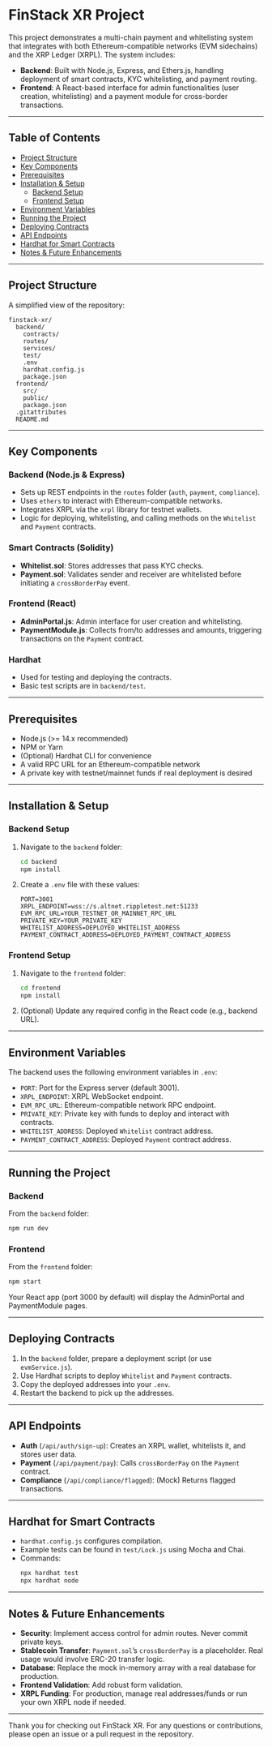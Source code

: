 # FinStack XR Project

This project demonstrates a multi-chain payment and whitelisting system that integrates with both Ethereum-compatible networks (EVM sidechains) and the XRP Ledger (XRPL). The system includes:

- **Backend**: Built with Node.js, Express, and Ethers.js, handling deployment of smart contracts, KYC whitelisting, and payment routing.
- **Frontend**: A React-based interface for admin functionalities (user creation, whitelisting) and a payment module for cross-border transactions.

---

## Table of Contents

- [Project Structure](#project-structure)
- [Key Components](#key-components)
- [Prerequisites](#prerequisites)
- [Installation & Setup](#installation--setup)
  - [Backend Setup](#backend-setup)
  - [Frontend Setup](#frontend-setup)
- [Environment Variables](#environment-variables)
- [Running the Project](#running-the-project)
- [Deploying Contracts](#deploying-contracts)
- [API Endpoints](#api-endpoints)
- [Hardhat for Smart Contracts](#hardhat-for-smart-contracts)
- [Notes & Future Enhancements](#notes--future-enhancements)

---

## Project Structure

A simplified view of the repository:

```
finstack-xr/
  backend/
    contracts/
    routes/
    services/
    test/
    .env
    hardhat.config.js
    package.json
  frontend/
    src/
    public/
    package.json
  .gitattributes
  README.md
```

---

## Key Components

### Backend (Node.js & Express)
- Sets up REST endpoints in the `routes` folder (`auth`, `payment`, `compliance`).
- Uses `ethers` to interact with Ethereum-compatible networks.
- Integrates XRPL via the `xrpl` library for testnet wallets.
- Logic for deploying, whitelisting, and calling methods on the `Whitelist` and `Payment` contracts.

### Smart Contracts (Solidity)
- **Whitelist.sol**: Stores addresses that pass KYC checks.
- **Payment.sol**: Validates sender and receiver are whitelisted before initiating a `crossBorderPay` event.

### Frontend (React)
- **AdminPortal.js**: Admin interface for user creation and whitelisting.
- **PaymentModule.js**: Collects from/to addresses and amounts, triggering transactions on the `Payment` contract.

### Hardhat
- Used for testing and deploying the contracts.
- Basic test scripts are in `backend/test`.

---

## Prerequisites

- Node.js (>= 14.x recommended)
- NPM or Yarn
- (Optional) Hardhat CLI for convenience
- A valid RPC URL for an Ethereum-compatible network
- A private key with testnet/mainnet funds if real deployment is desired

---

## Installation & Setup

### Backend Setup

1. Navigate to the `backend` folder:
   ```bash
   cd backend
   npm install
   ```

2. Create a `.env` file with these values:
   ```env
   PORT=3001
   XRPL_ENDPOINT=wss://s.altnet.rippletest.net:51233
   EVM_RPC_URL=YOUR_TESTNET_OR_MAINNET_RPC_URL
   PRIVATE_KEY=YOUR_PRIVATE_KEY
   WHITELIST_ADDRESS=DEPLOYED_WHITELIST_ADDRESS
   PAYMENT_CONTRACT_ADDRESS=DEPLOYED_PAYMENT_CONTRACT_ADDRESS
   ```

### Frontend Setup

1. Navigate to the `frontend` folder:
   ```bash
   cd frontend
   npm install
   ```

2. (Optional) Update any required config in the React code (e.g., backend URL).

---

## Environment Variables

The backend uses the following environment variables in `.env`:

- `PORT`: Port for the Express server (default 3001).
- `XRPL_ENDPOINT`: XRPL WebSocket endpoint.
- `EVM_RPC_URL`: Ethereum-compatible network RPC endpoint.
- `PRIVATE_KEY`: Private key with funds to deploy and interact with contracts.
- `WHITELIST_ADDRESS`: Deployed `Whitelist` contract address.
- `PAYMENT_CONTRACT_ADDRESS`: Deployed `Payment` contract address.

---

## Running the Project

### Backend

From the `backend` folder:
```bash
npm run dev
```

### Frontend

From the `frontend` folder:
```bash
npm start
```

Your React app (port 3000 by default) will display the AdminPortal and PaymentModule pages.

---

## Deploying Contracts

1. In the `backend` folder, prepare a deployment script (or use `evmService.js`).
2. Use Hardhat scripts to deploy `Whitelist` and `Payment` contracts.
3. Copy the deployed addresses into your `.env`.
4. Restart the backend to pick up the addresses.

---

## API Endpoints

- **Auth** (`/api/auth/sign-up`): Creates an XRPL wallet, whitelists it, and stores user data.
- **Payment** (`/api/payment/pay`): Calls `crossBorderPay` on the `Payment` contract.
- **Compliance** (`/api/compliance/flagged`): (Mock) Returns flagged transactions.

---

## Hardhat for Smart Contracts

- `hardhat.config.js` configures compilation.
- Example tests can be found in `test/Lock.js` using Mocha and Chai.
- Commands:
  ```bash
  npx hardhat test
  npx hardhat node
  ```

---

## Notes & Future Enhancements

- **Security**: Implement access control for admin routes. Never commit private keys.
- **Stablecoin Transfer**: `Payment.sol`’s `crossBorderPay` is a placeholder. Real usage would involve ERC-20 transfer logic.
- **Database**: Replace the mock in-memory array with a real database for production.
- **Frontend Validation**: Add robust form validation.
- **XRPL Funding**: For production, manage real addresses/funds or run your own XRPL node if needed.

---

Thank you for checking out FinStack XR. For any questions or contributions, please open an issue or a pull request in the repository.
